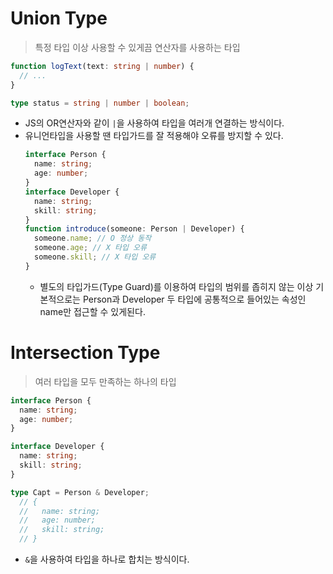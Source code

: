 # Union Type
> 특정 타입 이상 사용할 수 있게끔 연산자를 사용하는 타입

```ts
function logText(text: string | number) {
  // ...
}
```
```ts
type status = string | number | boolean;
```
- JS의 OR연산자와 같이 `|`을 사용하여 타입을 여러개 연결하는 방식이다.
- 유니언타입을 사용할 땐 타입가드를 잘 적용해야 오류를 방지할 수 있다.
    ```ts
    interface Person {
      name: string;
      age: number;
    }
    interface Developer {
      name: string;
      skill: string;
    }
    function introduce(someone: Person | Developer) {
      someone.name; // O 정상 동작
      someone.age; // X 타입 오류
      someone.skill; // X 타입 오류
    }
    ```
    - 별도의 타입가드(Type Guard)를 이용하여 타입의 범위를 좁히지 않는 이상 기본적으로는 Person과 Developer 두 타입에 공통적으로 들어있는 속성인 name만 접근할 수 있게된다.



# Intersection Type
> 여러 타입을 모두 만족하는 하나의 타입

```ts
interface Person {
  name: string;
  age: number;
}

interface Developer {
  name: string;
  skill: string;
}

type Capt = Person & Developer;
  // {
  //   name: string;
  //   age: number;
  //   skill: string;
  // }
```
- `&`을 사용하여 타입을 하나로 합치는 방식이다.
